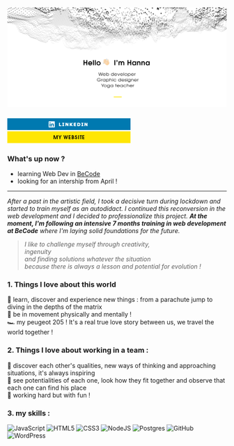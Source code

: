 # ![banniere](https://github.com/fluxnas/fluxnas/blob/6f03205fd5ba2e36dd6c64f030a622bc6bf65c97/github-banniere.jpg)

[![linkedin](https://github.com/fluxnas/fluxnas/blob/6f03205fd5ba2e36dd6c64f030a622bc6bf65c97/linkedin-logo.png)](https://www.linkedin.com/in/hanna-connier-autajon/) 
[![mywebsite](https://github.com/fluxnas/fluxnas/blob/6f03205fd5ba2e36dd6c64f030a622bc6bf65c97/mywebsite-logo.png)](https://studio-3000.com/)

### What's up now ?
- learning Web Dev in [BeCode](https://becode.org/)   
- looking for an intership from April !
 
***
_After a past in the artistic field, I took a decisive turn during lockdown and started to train myself as an autodidact. I continued this reconversion in the web development and I decided to professionalize this project. **At the moment, I'm following an intensive 7 months training in web development at BeCode** where I'm laying solid foundations for the future._   

> _I like to challenge myself through creativity,    
> ingenuity    
> and finding solutions whatever the situation  
> because there is always a lesson and potential for evolution !_   
    
 ### 1. Things I love about this world 
🌱 learn, discover and experience new things : from a parachute jump to diving in the depths of the matrix   
👣 be in movement physically and mentally !   
🏎 my peugeot 205 ! It's a real true love story between us, we travel the world together !  
   
### 2. Things I love about working in a team :
💎 discover each other's qualities, new ways of thinking and approaching situations, it's always inspiring  
💬 see potentialities of each one, look how they fit together and observe that each one can find his place    
🥳 working hard but with fun !   

### 3. my skills :

![JavaScript](https://img.shields.io/badge/javascript-%23323330.svg?style=for-the-badge&logo=javascript&logoColor=%23F7DF1E)
![HTML5](https://img.shields.io/badge/html5-%23E34F26.svg?style=for-the-badge&logo=html5&logoColor=white)
![CSS3](https://img.shields.io/badge/css3-%231572B6.svg?style=for-the-badge&logo=css3&logoColor=white)
![NodeJS](https://img.shields.io/badge/node.js-6DA55F?style=for-the-badge&logo=node.js&logoColor=white)
![Postgres](https://img.shields.io/badge/postgres-%23316192.svg?style=for-the-badge&logo=postgresql&logoColor=white)
![GitHub](https://img.shields.io/badge/github-%23121011.svg?style=for-the-badge&logo=github&logoColor=white)
![WordPress](https://img.shields.io/badge/WordPress-%23117AC9.svg?style=for-the-badge&logo=WordPress&logoColor=white)
